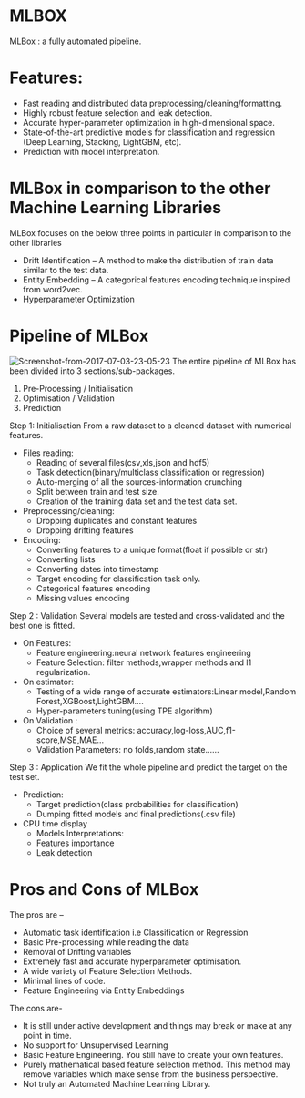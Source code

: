 # MLBOX
MLBox : a fully automated pipeline.

# Features:
* Fast reading and distributed data preprocessing/cleaning/formatting.
* Highly robust feature selection and leak detection.
* Accurate hyper-parameter optimization in high-dimensional space.
* State-of-the-art predictive models for classification and regression (Deep Learning, Stacking, LightGBM, etc).
* Prediction with model interpretation.
 
# MLBox in comparison to the other Machine Learning Libraries
MLBox focuses on the below three points in particular in comparison to the other libraries
* Drift Identification – A method to make the distribution of train data similar to the test data.
* Entity Embedding – A categorical features encoding technique inspired from word2vec.
* Hyperparameter Optimization

# Pipeline of MLBox

![Screenshot-from-2017-07-03-23-05-23](https://user-images.githubusercontent.com/55275843/169100444-959d3017-7087-4297-b70e-bf9e4b97c080.png)
The entire pipeline of MLBox has been divided into 3 sections/sub-packages.
1) Pre-Processing / Initialisation
2) Optimisation / Validation
3) Prediction

Step 1: Initialisation
From a raw dataset to a cleaned dataset with numerical features.
* Files reading:
    * Reading of several files(csv,xls,json and hdf5)
    * Task detection(binary/multiclass classification or regression)
    * Auto-merging of all the sources-information crunching
    * Split between train and test size.
    * Creation of the training data set and the test data set.
* Preprocessing/cleaning:
    * Dropping duplicates and constant features
    * Dropping drifting features
* Encoding:
    * Converting features to a unique format(float if possible or str)
    * Converting lists
    * Converting dates into timestamp
    * Target encoding for classification task only.
    * Categorical features encoding
    * Missing values encoding

Step 2 : Validation
Several models are tested and cross-validated and the best one is fitted.
* On Features:
    * Feature engineering:neural network features engineering
    * Feature Selection: filter methods,wrapper methods and l1 regularization.
* On estimator:
    * Testing of a wide range of accurate estimators:Linear model,Random Forest,XGBoost,LightGBM….
    * Hyper-parameters tuning(using TPE algorithm)
* On Validation :
    * Choice of several metrics: accuracy,log-loss,AUC,f1-score,MSE,MAE…
    * Validation Parameters: no folds,random state……

Step 3 : Application
We fit the whole pipeline and predict the target on the test set.
* Prediction:
    * Target prediction(class probabilities for classification)
    * Dumping fitted models and final predictions(.csv file)
* CPU time display
    * Models Interpretations:
    * Features importance
    * Leak detection

# Pros and Cons of MLBox

The pros are –
* Automatic task identification i.e Classification or Regression
* Basic Pre-processing while reading the data
* Removal of Drifting variables
* Extremely fast and accurate hyperparameter optimisation.
* A wide variety of Feature Selection Methods.
* Minimal lines of code.
* Feature Engineering via Entity Embeddings


The cons are-
* It is still under active development and things may break or make at any point in time.
* No support for Unsupervised Learning
* Basic Feature Engineering. You still have to create your own features.
* Purely mathematical based feature selection method. This method may remove variables which make sense from the business perspective.
* Not truly an Automated Machine Learning Library.
